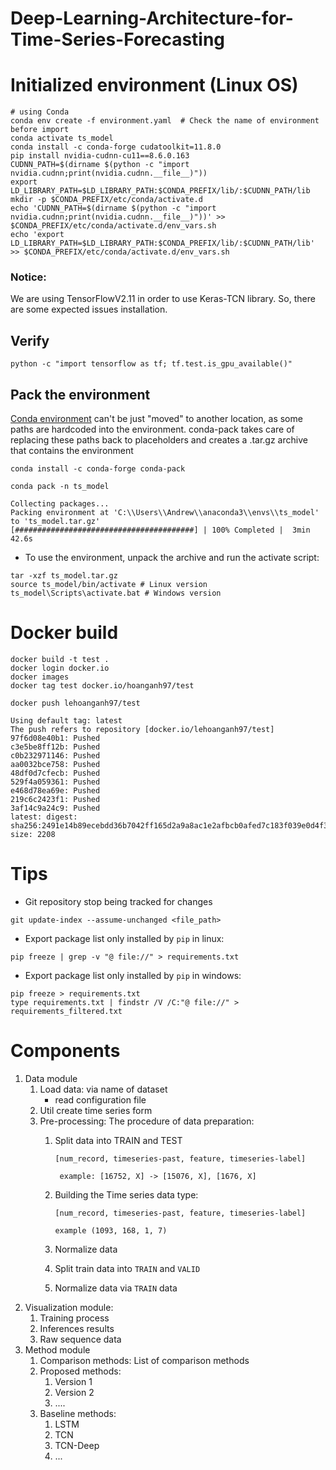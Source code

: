 # Deep-Learning-Architecture-for-Time-Series-Forecasting

# Initialized environment (Linux OS)

```shell
# using Conda
conda env create -f environment.yaml  # Check the name of environment before import
conda activate ts_model
conda install -c conda-forge cudatoolkit=11.8.0
pip install nvidia-cudnn-cu11==8.6.0.163
CUDNN_PATH=$(dirname $(python -c "import nvidia.cudnn;print(nvidia.cudnn.__file__)"))
export LD_LIBRARY_PATH=$LD_LIBRARY_PATH:$CONDA_PREFIX/lib/:$CUDNN_PATH/lib
mkdir -p $CONDA_PREFIX/etc/conda/activate.d
echo 'CUDNN_PATH=$(dirname $(python -c "import nvidia.cudnn;print(nvidia.cudnn.__file__)"))' >> $CONDA_PREFIX/etc/conda/activate.d/env_vars.sh
echo 'export LD_LIBRARY_PATH=$LD_LIBRARY_PATH:$CONDA_PREFIX/lib/:$CUDNN_PATH/lib' >> $CONDA_PREFIX/etc/conda/activate.d/env_vars.sh

```
### Notice: 
We are using TensorFlowV2.11 in order to use Keras-TCN library. So, there are some expected issues installation.
## Verify

```shell
python -c "import tensorflow as tf; tf.test.is_gpu_available()"
```

## Pack the environment
[Conda environment](https://github.com/grst/containerize-conda/tree/master/conda-pack) can't be just "moved" to another location, as some paths are hardcoded into the environment. conda-pack takes care of replacing these paths back to placeholders and creates a .tar.gz archive that contains the environment

`conda install -c conda-forge conda-pack`

`conda pack -n ts_model`
```shell
Collecting packages...
Packing environment at 'C:\\Users\\Andrew\\anaconda3\\envs\\ts_model' to 'ts_model.tar.gz'
[########################################] | 100% Completed |  3min 42.6s
```
- To use the environment, unpack the archive and run the activate script:

```shell
tar -xzf ts_model.tar.gz
source ts_model/bin/activate # Linux version
ts_model\Scripts\activate.bat # Windows version
```

# Docker build

```shell
docker build -t test .
docker login docker.io
docker images
docker tag test docker.io/hoanganh97/test

```
```shell
docker push lehoanganh97/test

Using default tag: latest
The push refers to repository [docker.io/lehoanganh97/test]
97f6d08e40b1: Pushed
c3e5be8ff12b: Pushed
c0b232971146: Pushed
aa0032bce758: Pushed
48df0d7cfecb: Pushed
529f4a059361: Pushed
e468d78ea69e: Pushed
219c6c2423f1: Pushed
3af14c9a24c9: Pushed
latest: digest: sha256:2491e14b89ecebdd36b7042ff165d2a9a8ac1e2afbcb0afed7c183f039e0d4f3 size: 2208
```


# Tips

- Git repository stop being tracked for changes

```shell
git update-index --assume-unchanged <file_path>
```

- Export package list only installed by `pip` in linux:
```shell
pip freeze | grep -v "@ file://" > requirements.txt
```
- Export package list only installed by `pip` in windows:
```shell
pip freeze > requirements.txt
type requirements.txt | findstr /V /C:"@ file://" > requirements_filtered.txt
```





# Components

1. Data module
    1. Load data: via name of dataset
        - read configuration file
    2. Util create time series form
    3. Pre-processing:
       The procedure of data preparation:
        1. Split data into TRAIN and TEST

           `[num_record, timeseries-past, feature, timeseries-label]`

                example: [16752, X] -> [15076, X], [1676, X]

        2. Building the Time series data type:

           `[num_record, timeseries-past, feature, timeseries-label]`

               example (1093, 168, 1, 7)
        3. Normalize data
        4. Split train data into `TRAIN` and `VALID`
        5. Normalize data via `TRAIN` data
2. Visualization module:
    1. Training process
    2. Inferences results
    3. Raw sequence data
3. Method module
    1. Comparison methods: List of comparison methods
    2. Proposed methods:
        1. Version 1
        2. Version 2
        3. ....
    3. Baseline methods:
        1. LSTM
        2. TCN
        3. TCN-Deep
        4. ...
   